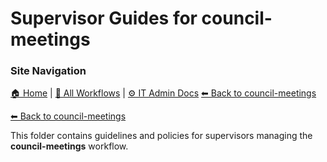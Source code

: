 # Supervisor Guides for council-meetings

### Site Navigation
[🏠 Home](../../../README.md) | [📂 All Workflows](../../../users/users.md) | [⚙ IT Admin Docs](../../../it-admins/README.md)
[⬅ Back to council-meetings](../README.md)

[⬅ Back to council-meetings](../README.md)

This folder contains guidelines and policies for supervisors managing the **council-meetings** workflow.